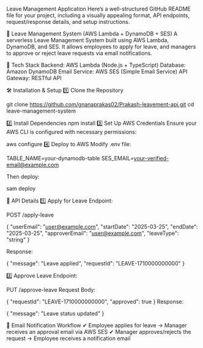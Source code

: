 Leave Management Application
Here’s a well-structured GitHub README file for your project, including a visually appealing format, API endpoints, request/response details, and setup instructions.

📌 Leave Management System (AWS Lambda + DynamoDB + SES)
A serverless Leave Management System built using AWS Lambda, DynamoDB, and SES. It allows employees to apply for leave, and managers to approve or reject leave requests via email notifications.

🚀 Tech Stack
Backend: AWS Lambda (Node.js + TypeScript)
Database: Amazon DynamoDB
Email Service: AWS SES (Simple Email Service)
API Gateway: RESTful API


🛠 Installation & Setup
1️⃣ Clone the Repository

git clone https://github.com/gnanaprakas02/Prakash-leavement-api.git
cd leave-management-system

2️⃣ Install Dependencies
npm install
3️⃣ Set Up AWS Credentials
Ensure your AWS CLI is configured with necessary permissions:

aws configure
4️⃣ Deploy to AWS
Modify .env file:

TABLE_NAME=your-dynamodb-table
SES_EMAIL=your-verified-email@example.com


Then deploy:

sam deploy


📌 API Details
1️⃣ Apply for Leave
Endpoint:

POST /apply-leave

{
  "userEmail": "user@example.com",
  "startDate": "2025-03-25",
  "endDate": "2025-03-25",
  "approverEmail": "user@example.com",
  "leaveType": "string"
}

Response:

{
  "message": "Leave applied",
  "requestId": "LEAVE-1710000000000"
}


2️⃣ Approve Leave
Endpoint:

PUT /approve-leave
Request Body:

{
  "requestId": "LEAVE-1710000000000",
  "approved": true
}
Response:

{
  "message": "Leave status updated"
}

📧 Email Notification Workflow
✔ Employee applies for leave → Manager receives an approval email via AWS SES
✔ Manager approves/rejects the request → Employee receives a notification email
